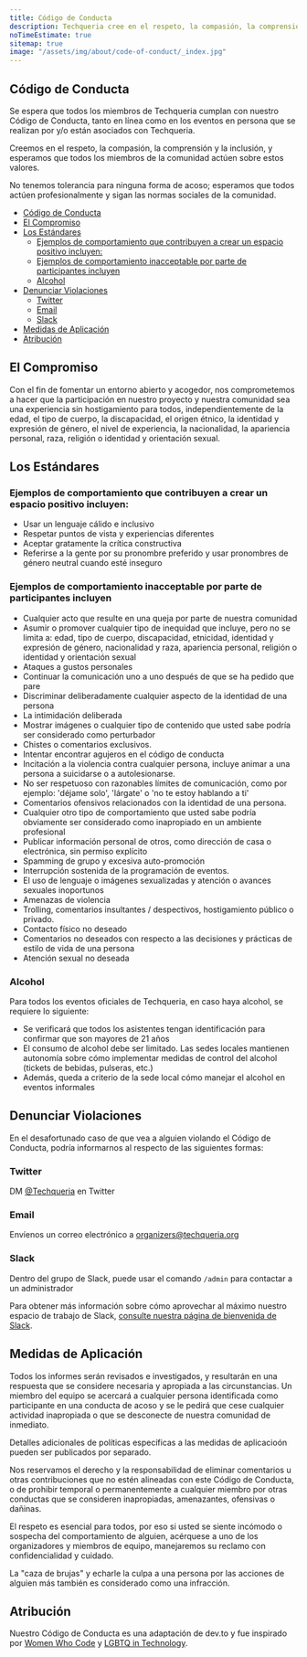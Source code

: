 ```yaml
---
title: Código de Conducta
description: Techqueria cree en el respeto, la compasión, la comprensión y la inclusión y espera que todos los miembros de la comunidad actúen de acuerdo con estos valores.
noTimeEstimate: true
sitemap: true
image: "/assets/img/about/code-of-conduct/_index.jpg"
---
```


## Código de Conducta

Se espera que todos los miembros de Techqueria cumplan con nuestro Código de Conducta, tanto en línea como en los eventos en persona que se realizan por y/o están asociados con Techqueria.

Creemos en el respeto, la compasión, la comprensión y la inclusión, y esperamos que todos los miembros de la comunidad actúen sobre estos valores.

No tenemos tolerancia para ninguna forma de acoso; esperamos que todos actúen profesionalmente y sigan las normas sociales de la comunidad.

- [Código de Conducta](#c%c3%b3digo-de-conducta)
- [El Compromiso](#el-compromiso)
- [Los Estándares](#los-est%c3%a1ndares)
  - [Ejemplos de comportamiento que contribuyen a crear un espacio positivo incluyen:](#ejemplos-de-comportamiento-que-contribuyen-a-crear-un-espacio-positivo-incluyen)
  - [Ejemplos de comportamiento inacceptable por parte de participantes incluyen](#ejemplos-de-comportamiento-inacceptable-por-parte-de-participantes-incluyen)
  - [Alcohol](#alcohol)
- [Denunciar Violaciones](#denunciar-violaciones)
  - [Twitter](#twitter)
  - [Email](#email)
  - [Slack](#slack)
- [Medidas de Aplicación](#medidas-de-aplicaci%c3%b3n)
- [Atribución](#atribuci%c3%b3n)

## El Compromiso

Con el fin de fomentar un entorno abierto y acogedor, nos comprometemos a hacer que la participación en nuestro proyecto y nuestra comunidad sea una experiencia sin hostigamiento para todos, independientemente de la edad, el tipo de cuerpo, la discapacidad, el origen étnico, la identidad y expresión de género, el nivel de experiencia, la nacionalidad, la apariencia personal, raza, religión o identidad y orientación sexual.

## Los Estándares

### Ejemplos de comportamiento que contribuyen a crear un espacio positivo incluyen:

- Usar un lenguaje cálido e inclusivo
- Respetar puntos de vista y experiencias diferentes
- Aceptar gratamente la crítica constructiva
- Referirse a la gente por su pronombre preferido y usar pronombres de género neutral cuando esté inseguro

### Ejemplos de comportamiento inacceptable por parte de participantes incluyen

- Cualquier acto que resulte en una queja por parte de nuestra comunidad
- Asumir o promover cualquier tipo de inequidad que incluye, pero no se limita a: edad, tipo de cuerpo, discapacidad, etnicidad, identidad y expresión de género, nacionalidad y raza, apariencia personal, religión o identidad y orientación sexual
- Ataques a gustos personales
- Continuar la comunicación uno a uno después de que se ha pedido que pare
- Discriminar deliberadamente cualquier aspecto de la identidad de una persona
- La intimidación deliberada
- Mostrar imágenes o cualquier tipo de contenido que usted sabe podría ser considerado como perturbador
- Chistes o comentarios exclusivos.
- Intentar encontrar agujeros en el código de conducta
- Incitación a la violencia contra cualquier persona, incluye animar a una persona a suicidarse o a autolesionarse.
- No ser respetuoso con razonables límites de comunicación, como por ejemplo: 'déjame solo', 'lárgate' o 'no te estoy hablando a ti'
- Comentarios ofensivos relacionados con la identidad de una persona.
- Cualquier otro tipo de comportamiento que usted sabe podría obviamente ser considerado como inapropiado en un ambiente profesional
- Publicar información personal de otros, como dirección de casa o electrónica, sin permiso explícito
- Spamming de grupo y excesiva auto-promoción
- Interrupción sostenida de la programación de eventos.
- El uso de lenguaje o imágenes sexualizadas y atención o avances sexuales inoportunos
- Amenazas de violencia
- Trolling, comentarios insultantes / despectivos, hostigamiento público o privado.
- Contacto físico no deseado
- Comentarios no deseados con respecto a las decisiones y prácticas de estilo de vida de una persona
- Atención sexual no deseada

### Alcohol

Para todos los eventos oficiales de Techqueria, en caso haya alcohol, se requiere lo siguiente:

- Se verificará que todos los asistentes tengan identificación para confirmar que son mayores de 21 años
- El consumo de alcohol debe ser limitado. Las sedes locales mantienen autonomía sobre cómo implementar medidas de control del alcohol (tickets de bebidas, pulseras, etc.)
- Además, queda a criterio de la sede local cómo manejar el alcohol en eventos informales

## Denunciar Violaciones

En el desafortunado caso de que vea a alguien violando el Código de Conducta, podría informarnos al respecto de las siguientes formas:

### Twitter

DM [@Techqueria](https://twitter.com/Techqueria) en Twitter

### Email

Envíenos un correo electrónico a [organizers@techqueria.org](mailto:organizers@techqueria.org)

### Slack

Dentro del grupo de Slack, puede usar el comando `/admin` para contactar a un administrador

Para obtener más información sobre cómo aprovechar al máximo nuestro espacio de trabajo de Slack, [consulte nuestra página de bienvenida de Slack](/es/communities/slack/).

## Medidas de Aplicación

Todos los informes serán revisados e investigados, y resultarán en una respuesta que se considere necesaria y apropiada a las circunstancias. Un miembro del equipo se acercará a cualquier persona identificada como participante en una conducta de acoso y se le pedirá que cese cualquier actividad inapropiada o que se desconecte de nuestra comunidad de inmediato.

Detalles adicionales de políticas específicas a las medidas de aplicacioón pueden ser publicados por separado.

Nos reservamos el derecho y la responsabilidad de eliminar comentarios u otras contribuciones que no estén alineadas con este Código de Conducta, o de prohibir temporal o permanentemente a cualquier miembro por otras conductas que se consideren inapropiadas, amenazantes, ofensivas o dañinas.

El respeto es esencial para todos, por eso si usted se siente incómodo o sospecha del comportamiento de alguien, acérquese a uno de los organizadores y miembros de equipo, manejaremos su reclamo con confidencialidad y cuidado.

La "caza de brujas" y echarle la culpa a una persona por las acciones de alguien más también es considerado como una infracción.

## Atribución

Nuestro Código de Conducta es una adaptación de dev.to y fue inspirado por [Women Who Code](https://www.womenwhocode.com/) y [LGBTQ in Technology](https://lgbtq.technology/).
